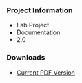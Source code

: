 ### Project Information
* Lab Project
* Documentation
* 2.0

### Downloads
* [Current PDF Version](/www-pdf-archive/OWASP_Code_Review_Guide_v2.pdf)
